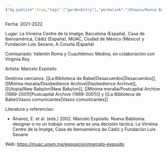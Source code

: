 ```yaml
---
{"dg-publish":true,"tags":["gardenEntry"],"permalink":"/Utopía/Nueva Babilonia/","dgPassFrontmatter":true,"created":"2025-03-18T11:49:31.000+01:00","updated":"2025-05-12T15:37:53.331+02:00"}
---
```


Fecha: 2021-2022

Lugar: La Virreina Centre de la Imatge, Barcelona (España), Casa de Iberoamérica, Cádiz (España), MUAC, Ciudad de México (México) y Fundación Luis Seoane, A Coruña (España)

Comisariado: Valentín Roma y Cuauhtémoc Medina, en colaboración con Virginia Roy

Artista: Marcelo Expósito

Destinos cercanos: [[La Biblioteca de Babel/Desacuerdos\|Desacuerdos]], [[Minima moralia/Disobedience Archive\|Disobedience Archive]], [[Utopía/New Babylon\|New Babylon]], [[Minima moralia/Postcapital Archive (1989-2001)\|Postcapital Archive (1989-2001)]] y [[La Biblioteca de Babel/Vasos comunicantes\|Vasos comunicantes]]

Literatura y referencias:
- Álvarez, E. et al. (eds.) 2002. Marcelo Expósito. Nueva Babilonia: designar o no un trabajo como arte es una decisión táctica. La Virreina Centre de la Imatge, Casa de Iberoamérica de Cádiz y Fundación Luis Seoane

Web: https://muac.unam.mx/exposicion/marcelo-exposito